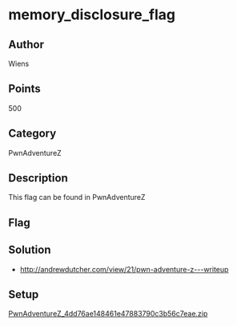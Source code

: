 # memory_disclosure_flag

## Author
Wiens
## Points
500
## Category
PwnAdventureZ
## Description
This flag can be found in PwnAdventureZ
## Flag

## Solution
- <http://andrewdutcher.com/view/21/pwn-adventure-z---writeup>

## Setup
[PwnAdventureZ_4dd76ae148461e47883790c3b56c7eae.zip](../PwnAdventureZ_4dd76ae148461e47883790c3b56c7eae.zip)